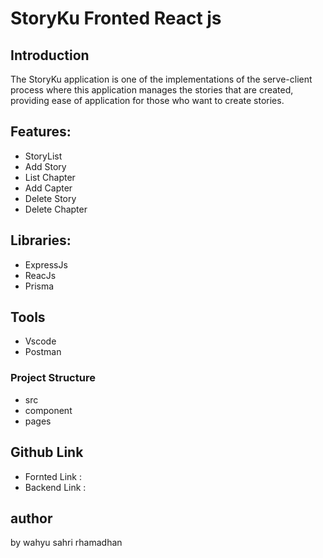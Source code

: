 # StoryKu Fronted React js

## Introduction

The StoryKu application is one of the implementations of the serve-client process where this application manages the stories that are created, providing ease of application for those who want to create stories.


## Features:

- StoryList
- Add Story
- List Chapter
- Add Capter
- Delete Story
- Delete Chapter

## Libraries:
- ExpressJs
- ReacJs
- Prisma
## Tools
- Vscode
- Postman
### Project Structure
- src
- component
- pages

## Github Link

- Fornted Link :
- Backend Link :  
## author 
by wahyu sahri rhamadhan
